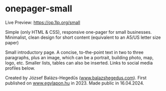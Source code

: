 # onepager-small
Live Preview: https://op.1lp.org/small

Simple (only HTML &amp; CSS), responsive one-pager for small businesses. Minimalist, clean design for short content (equivalent to an A5/US letter size paper)

Small introductory page. A concise, to-the-point text in two to three paragraphs, plus an image, which can be a portrait, building photo, map, logo, etc. Smaller lists, tables can also be inserted. Links to social media profiles below.

Created by József Balázs-Hegedűs (www.balazshegedus.com).
First published on www.egylapon.hu in 2023.
Made public in 16.04.2024.


